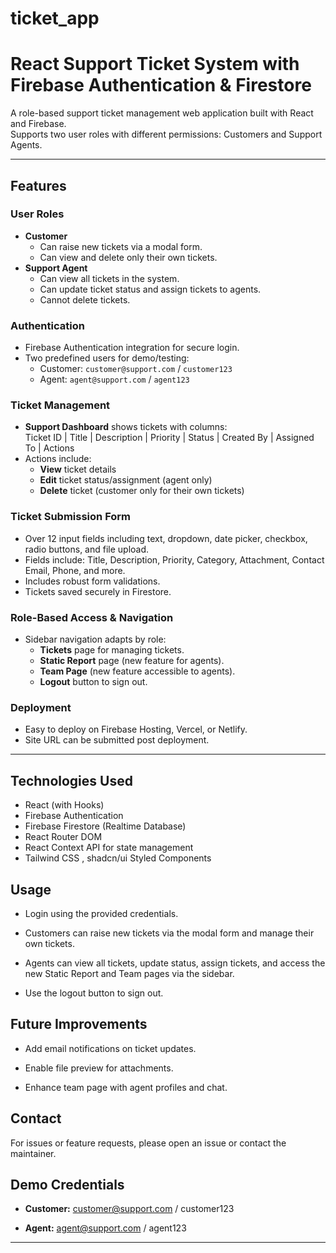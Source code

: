 # ticket_app
# React Support Ticket System with Firebase Authentication & Firestore

A role-based support ticket management web application built with React and Firebase.  
Supports two user roles with different permissions: Customers and Support Agents.

---

## Features

### User Roles
- **Customer**
  - Can raise new tickets via a modal form.
  - Can view and delete only their own tickets.
- **Support Agent**
  - Can view all tickets in the system.
  - Can update ticket status and assign tickets to agents.
  - Cannot delete tickets.

### Authentication
- Firebase Authentication integration for secure login.
- Two predefined users for demo/testing:
  - Customer: `customer@support.com` / `customer123`
  - Agent: `agent@support.com` / `agent123`

### Ticket Management
- **Support Dashboard** shows tickets with columns:  
  Ticket ID | Title | Description | Priority | Status | Created By | Assigned To | Actions
- Actions include:
  - **View** ticket details
  - **Edit** ticket status/assignment (agent only)
  - **Delete** ticket (customer only for their own tickets)

### Ticket Submission Form
- Over 12 input fields including text, dropdown, date picker, checkbox, radio buttons, and file upload.
- Fields include: Title, Description, Priority, Category, Attachment, Contact Email, Phone, and more.
- Includes robust form validations.
- Tickets saved securely in Firestore.

### Role-Based Access & Navigation
- Sidebar navigation adapts by role:
  - **Tickets** page for managing tickets.
  - **Static Report** page (new feature for agents).
  - **Team Page** (new feature accessible to agents).
  - **Logout** button to sign out.

### Deployment
- Easy to deploy on Firebase Hosting, Vercel, or Netlify.
- Site URL can be submitted post deployment.

---

## Technologies Used
- React (with Hooks)
- Firebase Authentication
- Firebase Firestore (Realtime Database)
- React Router DOM
- React Context API for state management
- Tailwind CSS , shadcn/ui Styled Components 

## Usage

- Login using the provided credentials.

- Customers can raise new tickets via the modal form and manage their own tickets.

- Agents can view all tickets, update status, assign tickets, and access the new Static Report and Team pages via the sidebar.

- Use the logout button to sign out.

## Future Improvements

- Add email notifications on ticket updates.

- Enable file preview for attachments.

- Enhance team page with agent profiles and chat.

## Contact

For issues or feature requests, please open an issue or contact the maintainer.

## Demo Credentials

- **Customer:** customer@support.com / customer123

- **Agent:** agent@support.com / agent123

---
